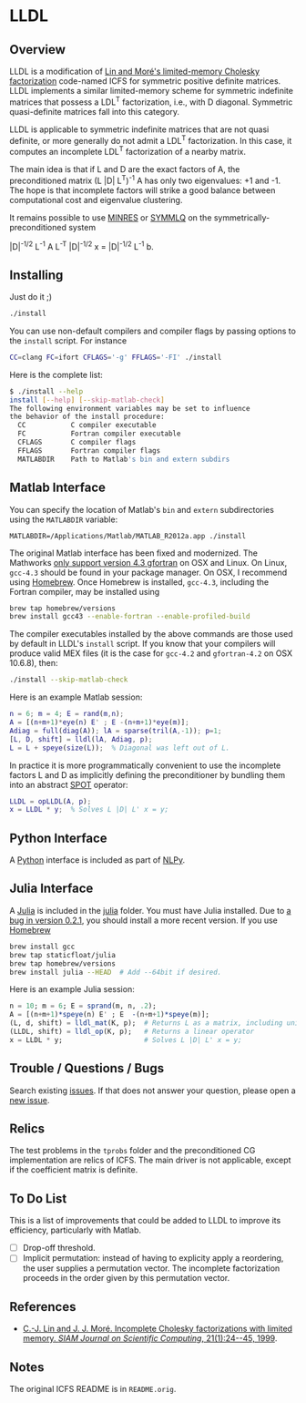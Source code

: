 # LLDL

## Overview

LLDL is a modification of [Lin and Moré's limited-memory Cholesky factorization](http://dx.doi.org/10.1137/S1064827597327334) code-named ICFS for symmetric positive definite matrices. LLDL implements a similar limited-memory scheme for symmetric indefinite matrices that possess a LDL<sup>T</sup> factorization, i.e., with D diagonal. Symmetric quasi-definite matrices fall into this category.

LLDL is applicable to symmetric indefinite matrices that are not
quasi definite, or more generally do not admit a LDL<sup>T</sup>
factorization. In this case, it computes an incomplete LDL<sup>T</sup>
factorization of a nearby matrix.

The main idea is that if L and D are the exact factors of A, the preconditioned matrix (L |D| L<sup>T</sup>)<sup>-1</sup> A has only two eigenvalues: +1 and -1. The hope is that incomplete factors will strike a good balance between computational cost and eigenvalue clustering.

It remains possible to use [MINRES](http://www.stanford.edu/group/SOL/software/minres.html) or [SYMMLQ](http://www.stanford.edu/group/SOL/software/symmlq.html) on the symmetrically-preconditioned system

|D|<sup>-1/2</sup> L<sup>-1</sup> A  L<sup>-T</sup> |D|<sup>-1/2</sup> x = |D|<sup>-1/2</sup> L<sup>-1</sup> b.

## Installing

Just do it ;)

````bash
./install
````

You can use non-default compilers and compiler flags by passing options to the `install` script. For instance

````bash
CC=clang FC=ifort CFLAGS='-g' FFLAGS='-FI' ./install
````

Here is the complete list:

````bash
$ ./install --help
install [--help] [--skip-matlab-check]
The following environment variables may be set to influence
the behavior of the install procedure:
  CC           C compiler executable
  FC           Fortran compiler executable
  CFLAGS       C compiler flags
  FFLAGS       Fortran compiler flags
  MATLABDIR    Path to Matlab's bin and extern subdirs
````

## Matlab Interface

You can specify the location of Matlab's `bin` and `extern` subdirectories using the `MATLABDIR` variable:

    MATLABDIR=/Applications/Matlab/MATLAB_R2012a.app ./install

The original Matlab interface has been fixed and modernized. The Mathworks [only support version 4.3 gfortran](http://www.mathworks.com/support/compilers/R2013a/index.html?sec=maci64) on OSX and Linux. On Linux, `gcc-4.3` should be found in your package manager. On OSX, I recommend using [Homebrew](http://mxcl.github.io/homebrew). Once Homebrew is installed, `gcc-4.3`, including the Fortran compiler, may be installed using

````bash
brew tap homebrew/versions
brew install gcc43 --enable-fortran --enable-profiled-build
````

The compiler executables installed by the above commands are those used by default in LLDL's `install` script. If you know that your compilers will produce valid MEX files (it is the case for `gcc-4.2` and `gfortran-4.2` on OSX 10.6.8), then:

````bash
./install --skip-matlab-check
````

Here is an example Matlab session:

````matlab
n = 6; m = 4; E = rand(m,n);
A = [(n+m+1)*eye(n) E' ; E -(n+m+1)*eye(m)];
Adiag = full(diag(A)); lA = sparse(tril(A,-1)); p=1;
[L, D, shift] = lldl(lA, Adiag, p);
L = L + speye(size(L));  % Diagonal was left out of L.
````

In practice it is more programmatically convenient to use the incomplete factors L and D as implicitly defining the preconditioner by bundling them into an abstract [SPOT](https://github.com/mpf/spot) operator:

````matlab
LLDL = opLLDL(A, p);
x = LLDL * y;  % Solves L |D| L' x = y;
````

## Python Interface

A [Python](http://www.python.org) interface is included as part of [NLPy](https://github.com/dpo/nlpy).

## Julia Interface

A [Julia](http://www.julialang.org) is included in the
[julia](https://github.com/optimizers/lldl/tree/master/julia) folder. You must
have Julia installed. Due to [a bug in version
0.2.1](https://github.com/JuliaLang/julia/issues/7818), you should install a
more recent version. If you use [Homebrew](https://brew.sh)

````bash
brew install gcc
brew tap staticfloat/julia
brew tap homebrew/versions
brew install julia --HEAD  # Add --64bit if desired.
````

Here is an example Julia session:

````JULIA
n = 10; m = 6; E = sprand(m, n, .2);
A = [(n+m+1)*speye(n) E' ; E  -(n+m+1)*speye(m)];
(L, d, shift) = lldl_mat(K, p);  # Returns L as a matrix, including unit diagonal
(LLDL, shift) = lldl_op(K, p);   # Returns a linear operator
x = LLDL * y;                    # Solves L |D| L' x = y;
````

## Trouble / Questions / Bugs

Search existing [issues](https://github.com/optimizers/lldl/issues). If that does not answer your question, please open a [new issue](https://github.com/optimizers/lldl/issues/new).

## Relics

The test problems in the `tprobs` folder and the preconditioned CG implementation are relics of ICFS. The main driver is not applicable, except if the coefficient matrix is definite.

## To Do List

This is a list of improvements that could be added to LLDL to improve its efficiency, particularly with Matlab.

- [ ] Drop-off threshold.
- [ ] Implicit permutation: instead of having to explicity apply a reordering, the user supplies a permutation vector. The incomplete factorization proceeds in the order given by this permutation vector.

## References

* [C.-J. Lin and J. J. Moré. Incomplete Cholesky factorizations with limited memory. *SIAM Journal on Scientific Computing*, 21(1):24--45, 1999](http://dx.doi.org/10.1137/S1064827597327334).

## Notes

The original ICFS README is in `README.orig`.
